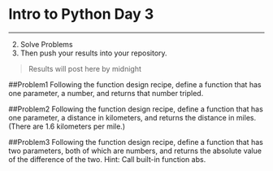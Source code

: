 # Intro to Python Day 3
--------------------
2. Solve Problems
3. Then push your results into your repository.

> Results will post here by midnight

##Problem1
Following the function design recipe, define a function that has one parameter, a number, and returns that number tripled.

##Problem2
Following the function design recipe, define a function that has one parameter, a distance in kilometers, and returns the distance in miles. (There are 1.6 kilometers per mile.)

##Problem3
Following the function design recipe, define a function that has two parameters, both of which are numbers, and returns the absolute value of the difference of the two. Hint: Call built-in function abs.
